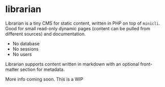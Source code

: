 # librarian

Librarian is a tiny CMS for static content, written in PHP on top of `minicli`. Good for small read-only dynamic pages (content can be pulled from different sources) and documentation.

* No database
* No sessions
* No users

Librarian supports content written in markdown with an optional front-matter section for metadata.

More info coming soon. This is a WIP
